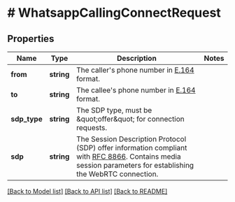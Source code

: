 # # WhatsappCallingConnectRequest

## Properties

Name | Type | Description | Notes
------------ | ------------- | ------------- | -------------
**from** | **string** | The caller&#39;s phone number in [E.164](https://en.wikipedia.org/wiki/E.164) format. |
**to** | **string** | The callee&#39;s phone number in [E.164](https://en.wikipedia.org/wiki/E.164) format. |
**sdp_type** | **string** | The SDP type, must be \&quot;offer\&quot; for connection requests. |
**sdp** | **string** | The Session Description Protocol (SDP) offer information compliant with [RFC 8866](https://datatracker.ietf.org/doc/html/rfc8866). Contains media session parameters for establishing the WebRTC connection. |

[[Back to Model list]](../../README.md#models) [[Back to API list]](../../README.md#endpoints) [[Back to README]](../../README.md)
